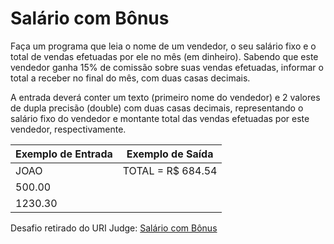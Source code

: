 # Salário com Bônus

Faça um programa que leia o nome de um vendedor, o seu salário fixo e o total de vendas efetuadas por ele no mês (em dinheiro). Sabendo que este vendedor ganha 15% de comissão sobre suas vendas efetuadas, informar o total a receber no final do mês, com duas casas decimais.

A entrada deverá conter um texto (primeiro nome do vendedor) e 2 valores de dupla precisão (double) com duas casas decimais, representando o salário fixo do vendedor e montante total das vendas efetuadas por este vendedor, respectivamente.

Exemplo de Entrada | Exemplo de Saída
-------------------|-----------------
JOAO | TOTAL = R$ 684.54
500.00 | 
1230.30 |

Desafio retirado do URI Judge: [Salário com Bônus](https://www.urionlinejudge.com.br/judge/pt/problems/view/1009)